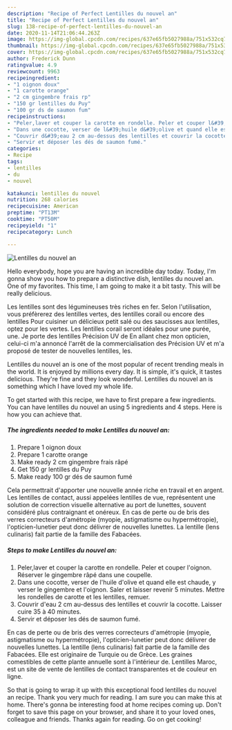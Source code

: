 ```yaml
---
description: "Recipe of Perfect Lentilles du nouvel an"
title: "Recipe of Perfect Lentilles du nouvel an"
slug: 138-recipe-of-perfect-lentilles-du-nouvel-an
date: 2020-11-14T21:06:44.263Z
image: https://img-global.cpcdn.com/recipes/637e65fb5027988a/751x532cq70/lentilles-du-nouvel-an-photo-principale-de-la-recette.jpg
thumbnail: https://img-global.cpcdn.com/recipes/637e65fb5027988a/751x532cq70/lentilles-du-nouvel-an-photo-principale-de-la-recette.jpg
cover: https://img-global.cpcdn.com/recipes/637e65fb5027988a/751x532cq70/lentilles-du-nouvel-an-photo-principale-de-la-recette.jpg
author: Frederick Dunn
ratingvalue: 4.9
reviewcount: 9963
recipeingredient:
- "1 oignon doux"
- "1 carotte orange"
- "2 cm gingembre frais rp"
- "150 gr lentilles du Puy"
- "100 gr ds de saumon fum"
recipeinstructions:
- "Peler,laver et couper la carotte en rondelle. Peler et couper l&#39;oignon. Réserver le gingembre râpé dans une coupelle."
- "Dans une cocotte, verser de l&#39;huile d&#39;olive et quand elle est chaude, y verser le gingembre et l&#39;oignon. Saler et laisser revenir 5 minutes. Mettre les rondelles de carotte et les lentilles, remuer."
- "Couvrir d&#39;eau 2 cm au-dessus des lentilles et couvrir la cocotte. Laisser cuire 35 à 40 minutes."
- "Servir et déposer les dés de saumon fumé."
categories:
- Recipe
tags:
- lentilles
- du
- nouvel

katakunci: lentilles du nouvel 
nutrition: 268 calories
recipecuisine: American
preptime: "PT13M"
cooktime: "PT50M"
recipeyield: "1"
recipecategory: Lunch

---
```



![Lentilles du nouvel an](https://img-global.cpcdn.com/recipes/637e65fb5027988a/751x532cq70/lentilles-du-nouvel-an-photo-principale-de-la-recette.jpg)

Hello everybody, hope you are having an incredible day today. Today, I'm gonna show you how to prepare a distinctive dish, lentilles du nouvel an. One of my favorites. This time, I am going to make it a bit tasty. This will be really delicious.

Les lentilles sont des légumineuses très riches en fer. Selon l&#39;utilisation, vous préfèrerez des lentilles vertes, des lentilles corail ou encore des lentilles Pour cuisiner un délicieux petit salé ou des saucisses aux lentilles, optez pour les vertes. Les lentilles corail seront idéales pour une purée, une. Je porte des lentilles Précision UV de En allant chez mon opticien, celui-ci m&#39;a annoncé l&#39;arrêt de la commercialisation des Précision UV et m&#39;a proposé de tester de nouvelles lentilles, les.

Lentilles du nouvel an is one of the most popular of recent trending meals in the world. It is enjoyed by millions every day. It is simple, it's quick, it tastes delicious. They're fine and they look wonderful. Lentilles du nouvel an is something which I have loved my whole life.


To get started with this recipe, we have to first prepare a few ingredients. You can have lentilles du nouvel an using 5 ingredients and 4 steps. Here is how you can achieve that.

<!--inarticleads1-->

##### The ingredients needed to make Lentilles du nouvel an:

1. Prepare 1 oignon doux
1. Prepare 1 carotte orange
1. Make ready 2 cm gingembre frais râpé
1. Get 150 gr lentilles du Puy
1. Make ready 100 gr dés de saumon fumé


Cela permettrait d&#39;apporter une nouvelle année riche en travail et en argent. Les lentilles de contact, aussi appelées lentilles de vue, représentent une solution de correction visuelle alternative au port de lunettes, souvent considéré plus contraignant et onéreux. En cas de perte ou de bris des verres correcteurs d&#39;amétropie (myopie, astigmatisme ou hypermétropie), l&#39;opticien-lunetier peut donc délivrer de nouvelles lunettes. La lentille (lens culinaris) fait partie de la famille des Fabacées. 

<!--inarticleads2-->

##### Steps to make Lentilles du nouvel an:

1. Peler,laver et couper la carotte en rondelle. Peler et couper l&#39;oignon. Réserver le gingembre râpé dans une coupelle.
1. Dans une cocotte, verser de l&#39;huile d&#39;olive et quand elle est chaude, y verser le gingembre et l&#39;oignon. Saler et laisser revenir 5 minutes. Mettre les rondelles de carotte et les lentilles, remuer.
1. Couvrir d&#39;eau 2 cm au-dessus des lentilles et couvrir la cocotte. Laisser cuire 35 à 40 minutes.
1. Servir et déposer les dés de saumon fumé.


En cas de perte ou de bris des verres correcteurs d&#39;amétropie (myopie, astigmatisme ou hypermétropie), l&#39;opticien-lunetier peut donc délivrer de nouvelles lunettes. La lentille (lens culinaris) fait partie de la famille des Fabacées. Elle est originaire de Turquie ou de Grèce. Les graines comestibles de cette plante annuelle sont à l&#39;intérieur de. Lentilles Maroc, est un site de vente de lentilles de contact transparentes et de couleur en ligne. 

So that is going to wrap it up with this exceptional food lentilles du nouvel an recipe. Thank you very much for reading. I am sure you can make this at home. There's gonna be interesting food at home recipes coming up. Don't forget to save this page on your browser, and share it to your loved ones, colleague and friends. Thanks again for reading. Go on get cooking!
